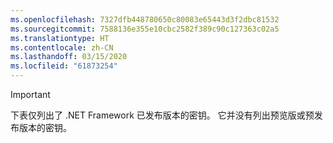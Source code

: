 ```yaml
---
ms.openlocfilehash: 7327dfb448780650c80083e65443d3f2dbc81532
ms.sourcegitcommit: 7588136e355e10cbc2582f389c90c127363c02a5
ms.translationtype: HT
ms.contentlocale: zh-CN
ms.lasthandoff: 03/15/2020
ms.locfileid: "61873254"
---
```


> [!IMPORTANT]
> 下表仅列出了 .NET Framework 已发布版本的密钥。 它并没有列出预览版或预发布版本的密钥。
